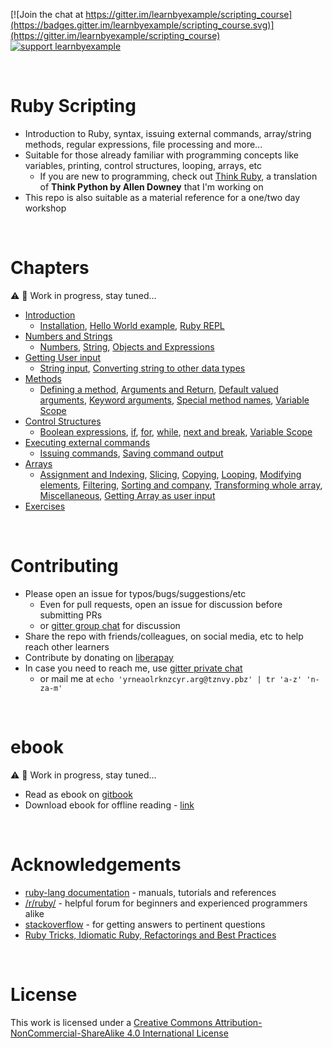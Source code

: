 [![Join the chat at https://gitter.im/learnbyexample/scripting_course](https://badges.gitter.im/learnbyexample/scripting_course.svg)](https://gitter.im/learnbyexample/scripting_course) [![support learnbyexample](https://liberapay.com/assets/widgets/donate.svg)](https://liberapay.com/learnbyexample/donate)

<br>

# <a name="ruby-scripting"></a>Ruby Scripting

* Introduction to Ruby, syntax, issuing external commands, array/string methods, regular expressions, file processing and more...
* Suitable for those already familiar with programming concepts like variables, printing, control structures, looping, arrays, etc
    * If you are new to programming, check out [Think Ruby](https://github.com/learnbyexample/ThinkRubyBuild), a translation of **Think Python by Allen Downey** that I'm working on
* This repo is also suitable as a material reference for a one/two day workshop

<br>

# <a name="chapters"></a>Chapters

:warning: :construction: Work in progress, stay tuned...

* [Introduction](./chapters/Introduction.md)
    * [Installation](./chapters/Introduction.md#installation), [Hello World example](./chapters/Introduction.md#hello-world-example), [Ruby REPL](./chapters/Introduction.md#ruby-repl)
* [Numbers and Strings](./chapters/Numbers_and_Strings.md)
    * [Numbers](./chapters/Numbers_and_Strings.md#numbers), [String](./chapters/Numbers_and_Strings.md#string), [Objects and Expressions](./chapters/Numbers_and_Strings.md#objects-and-expressions)
* [Getting User input](./chapters/User_input.md)
    * [String input](./chapters/User_input.md#string-input), [Converting string to other data types](./chapters/User_input.md#converting-string-to-other-data-types)
* [Methods](./chapters/Methods.md)
    * [Defining a method](./chapters/Methods.md#defining-a-method), [Arguments and Return](./chapters/Methods.md#arguments-and-return), [Default valued arguments](./chapters/Methods.md#default-valued-arguments), [Keyword arguments](./chapters/Methods.md#keyword-arguments), [Special method names](./chapters/Methods.md#special-method-names), [Variable Scope](./chapters/Methods.md#variable-scope)
* [Control Structures](./chapters/Control_structures.md)
    * [Boolean expressions](./chapters/Control_structures.md#boolean-expressions), [if](./chapters/Control_structures.md#if), [for](./chapters/Control_structures.md#for), [while](./chapters/Control_structures.md#while), [next and break](./chapters/Control_structures.md#next-and-break), [Variable Scope](./chapters/Control_structures.md#variable-scope)
* [Executing external commands](./chapters/Executing_external_commands.md)
    * [Issuing commands](./chapters/Executing_external_commands.md#issuing-commands), [Saving command output](./chapters/Executing_external_commands.md#saving-command-output)
* [Arrays](./chapters/Arrays.md)
    * [Assignment and Indexing](./chapters/Arrays.md#assignment-and-indexing), [Slicing](./chapters/Arrays.md#slicing), [Copying](./chapters/Arrays.md#copying), [Looping](./chapters/Arrays.md#looping), [Modifying elements](./chapters/Arrays.md#modifying-elements), [Filtering](./chapters/Arrays.md#filtering), [Sorting and company](./chapters/Arrays.md#sorting-and-company), [Transforming whole array](./chapters/Arrays.md#transforming-whole-array), [Miscellaneous](./chapters/Arrays.md#miscellaneous), [Getting Array as user input](./chapters/Arrays.md#getting-array-as-user-input)
* [Exercises](./chapters/Exercises.md)

<br>

# <a name="contributing"></a>Contributing

* Please open an issue for typos/bugs/suggestions/etc
    * Even for pull requests, open an issue for discussion before submitting PRs
    * or [gitter group chat](https://gitter.im/learnbyexample/scripting_course) for discussion
* Share the repo with friends/colleagues, on social media, etc to help reach other learners
* Contribute by donating on [liberapay](https://liberapay.com/learnbyexample/donate)
* In case you need to reach me, use [gitter private chat](https://gitter.im/learnbyexample)
    * or mail me at `echo 'yrneaolrknzcyr.arg@tznvy.pbz' | tr 'a-z' 'n-za-m'`

<br>

# <a name="ebook"></a>ebook

:warning: :construction: Work in progress, stay tuned...

* Read as ebook on [gitbook](https://learnbyexample.gitbooks.io/ruby-scripting/content/index.html)
* Download ebook for offline reading - [link](https://www.gitbook.com/book/learnbyexample/ruby-scripting/details)

<br>

# <a name="acknowledgements"></a>Acknowledgements

* [ruby-lang documentation](https://www.ruby-lang.org/en/documentation/) - manuals, tutorials and references
* [/r/ruby/](https://www.reddit.com/r/ruby/) - helpful forum for beginners and experienced programmers alike
* [stackoverflow](https://stackoverflow.com/tags/ruby) - for getting answers to pertinent questions
* [Ruby Tricks, Idiomatic Ruby, Refactorings and Best Practices](https://franzejr.github.io/best-ruby/index.html)

<br>

# <a name="license"></a>License

This work is licensed under a [Creative Commons Attribution-NonCommercial-ShareAlike 4.0 International License](https://creativecommons.org/licenses/by-nc-sa/4.0/)
